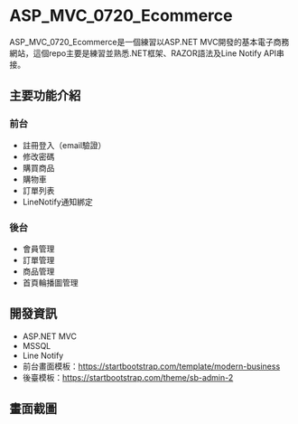 ASP_MVC_0720_Ecommerce
======

ASP_MVC_0720_Ecommerce是一個練習以ASP.NET MVC開發的基本電子商務網站，這個repo主要是練習並熟悉.NET框架、RAZOR語法及Line Notify API串接。

## 主要功能介紹

### 前台
+ 註冊登入（email驗證）
+ 修改密碼
+ 購買商品
+ 購物車
+ 訂單列表
+ LineNotify通知綁定

### 後台
+ 會員管理
+ 訂單管理
+ 商品管理
+ 首頁輪播圖管理

## 開發資訊
+ ASP.NET MVC 
+ MSSQL
+ Line Notify
+ 前台畫面模板：https://startbootstrap.com/template/modern-business
+ 後臺模板：https://startbootstrap.com/theme/sb-admin-2

## 畫面截圖




